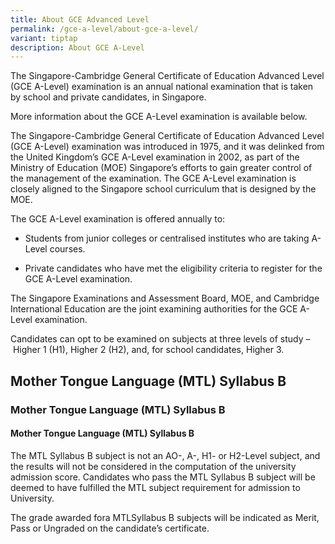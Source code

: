 ```yaml
---
title: About GCE Advanced Level
permalink: /gce-a-level/about-gce-a-level/
variant: tiptap
description: About GCE A-Level
---
```

<p>The Singapore-Cambridge General Certificate of Education Advanced Level
(GCE A-Level) examination is an annual national examination that is taken
by school and private candidates, in Singapore.</p>
<p>More information about the GCE A-Level examination is available below.</p>
<p>The Singapore-Cambridge General Certificate of Education Advanced Level
(GCE A-Level) examination was introduced in 1975, and it was delinked from
the United Kingdom’s GCE A-Level examination in 2002, as part of the Ministry
of Education (MOE) Singapore’s efforts to gain greater control of the management
of the examination. The GCE A-Level examination is closely aligned to the
Singapore school curriculum that is designed by the MOE.</p>
<p>The GCE A-Level examination is offered annually to:</p>
<ul data-tight="true" class="tight">
<li>
<p>Students from junior colleges or centralised institutes who are taking
A-Level courses.</p>
</li>
</ul>
<ul data-tight="true" class="tight">
<li>
<p>Private candidates who have met the eligibility criteria to register for
the GCE A-Level examination.</p>
</li>
</ul>
<p>The Singapore Examinations and Assessment Board, MOE, and Cambridge International
Education&nbsp;are the joint examining authorities for the GCE A-Level
examination.</p>
<p>Candidates can opt to be examined on subjects at three levels of study&nbsp;–&nbsp;Higher
1 (H1), Higher 2 (H2), and, for school candidates, Higher 3.</p>
<h2><strong>Mother Tongue Language (MTL) Syllabus B</strong></h2>
<h3><strong>Mother Tongue Language (MTL) Syllabus B</strong></h3>
<h4><strong>Mother Tongue Language (MTL) Syllabus B</strong></h4>
<p>The MTL Syllabus B subject is not an AO-, A-, H1- or H2-Level subject,
and the results will not be considered in the computation of the university
admission score. Candidates who pass the MTL Syllabus B subject will be
deemed to have fulfilled the MTL subject requirement for admission to University.</p>
<p>The grade awarded fora MTLSyllabus B subjects will be indicated as Merit,
Pass or Ungraded on the candidate’s certificate.</p>
<p>&nbsp;</p>